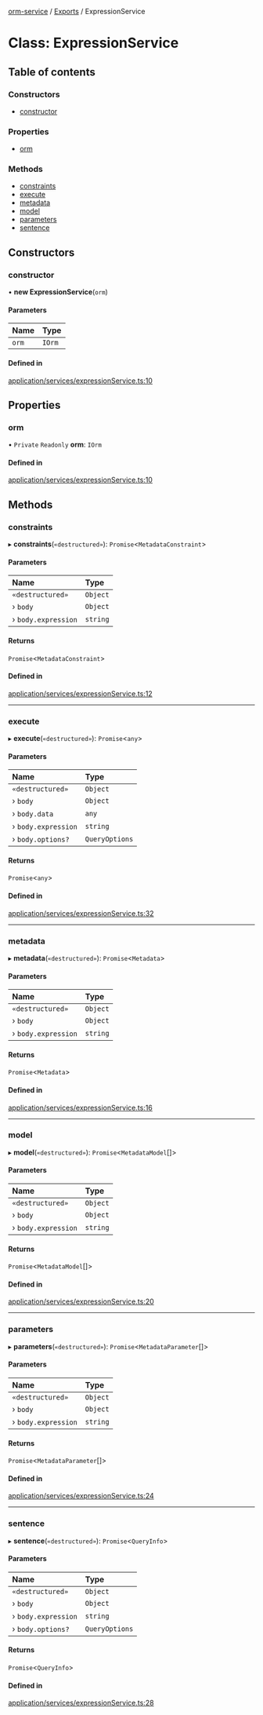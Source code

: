 [orm-service](../README.md) / [Exports](../modules.md) / ExpressionService

# Class: ExpressionService

## Table of contents

### Constructors

- [constructor](ExpressionService.md#constructor)

### Properties

- [orm](ExpressionService.md#orm)

### Methods

- [constraints](ExpressionService.md#constraints)
- [execute](ExpressionService.md#execute)
- [metadata](ExpressionService.md#metadata)
- [model](ExpressionService.md#model)
- [parameters](ExpressionService.md#parameters)
- [sentence](ExpressionService.md#sentence)

## Constructors

### constructor

• **new ExpressionService**(`orm`)

#### Parameters

| Name | Type |
| :------ | :------ |
| `orm` | `IOrm` |

#### Defined in

[application/services/expressionService.ts:10](https://github.com/FlavioLionelRita/lambdaorm-svc/blob/c41a03c/src/lib/application/services/expressionService.ts#L10)

## Properties

### orm

• `Private` `Readonly` **orm**: `IOrm`

#### Defined in

[application/services/expressionService.ts:10](https://github.com/FlavioLionelRita/lambdaorm-svc/blob/c41a03c/src/lib/application/services/expressionService.ts#L10)

## Methods

### constraints

▸ **constraints**(`«destructured»`): `Promise`<`MetadataConstraint`\>

#### Parameters

| Name | Type |
| :------ | :------ |
| `«destructured»` | `Object` |
| › `body` | `Object` |
| › `body.expression` | `string` |

#### Returns

`Promise`<`MetadataConstraint`\>

#### Defined in

[application/services/expressionService.ts:12](https://github.com/FlavioLionelRita/lambdaorm-svc/blob/c41a03c/src/lib/application/services/expressionService.ts#L12)

___

### execute

▸ **execute**(`«destructured»`): `Promise`<`any`\>

#### Parameters

| Name | Type |
| :------ | :------ |
| `«destructured»` | `Object` |
| › `body` | `Object` |
| › `body.data` | `any` |
| › `body.expression` | `string` |
| › `body.options?` | `QueryOptions` |

#### Returns

`Promise`<`any`\>

#### Defined in

[application/services/expressionService.ts:32](https://github.com/FlavioLionelRita/lambdaorm-svc/blob/c41a03c/src/lib/application/services/expressionService.ts#L32)

___

### metadata

▸ **metadata**(`«destructured»`): `Promise`<`Metadata`\>

#### Parameters

| Name | Type |
| :------ | :------ |
| `«destructured»` | `Object` |
| › `body` | `Object` |
| › `body.expression` | `string` |

#### Returns

`Promise`<`Metadata`\>

#### Defined in

[application/services/expressionService.ts:16](https://github.com/FlavioLionelRita/lambdaorm-svc/blob/c41a03c/src/lib/application/services/expressionService.ts#L16)

___

### model

▸ **model**(`«destructured»`): `Promise`<`MetadataModel`[]\>

#### Parameters

| Name | Type |
| :------ | :------ |
| `«destructured»` | `Object` |
| › `body` | `Object` |
| › `body.expression` | `string` |

#### Returns

`Promise`<`MetadataModel`[]\>

#### Defined in

[application/services/expressionService.ts:20](https://github.com/FlavioLionelRita/lambdaorm-svc/blob/c41a03c/src/lib/application/services/expressionService.ts#L20)

___

### parameters

▸ **parameters**(`«destructured»`): `Promise`<`MetadataParameter`[]\>

#### Parameters

| Name | Type |
| :------ | :------ |
| `«destructured»` | `Object` |
| › `body` | `Object` |
| › `body.expression` | `string` |

#### Returns

`Promise`<`MetadataParameter`[]\>

#### Defined in

[application/services/expressionService.ts:24](https://github.com/FlavioLionelRita/lambdaorm-svc/blob/c41a03c/src/lib/application/services/expressionService.ts#L24)

___

### sentence

▸ **sentence**(`«destructured»`): `Promise`<`QueryInfo`\>

#### Parameters

| Name | Type |
| :------ | :------ |
| `«destructured»` | `Object` |
| › `body` | `Object` |
| › `body.expression` | `string` |
| › `body.options?` | `QueryOptions` |

#### Returns

`Promise`<`QueryInfo`\>

#### Defined in

[application/services/expressionService.ts:28](https://github.com/FlavioLionelRita/lambdaorm-svc/blob/c41a03c/src/lib/application/services/expressionService.ts#L28)
